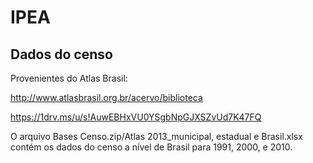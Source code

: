 # IPEA

## Dados do censo

Provenientes do Atlas Brasil:

http://www.atlasbrasil.org.br/acervo/biblioteca

https://1drv.ms/u/s!AuwEBHxVU0YSgbNpGJXSZvUd7K47FQ

O arquivo Bases Censo.zip/Atlas 2013_municipal, estadual e Brasil.xlsx contém os dados do censo a nível de Brasil para 1991, 2000, e 2010.
